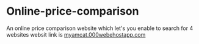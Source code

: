 # Online-price-comparison
An online price comparison website which let's you enable to search for 4 websites
 websit link is <a href ="myamcat.000webhostapp.com">myamcat.000webehostapp.com</a>
